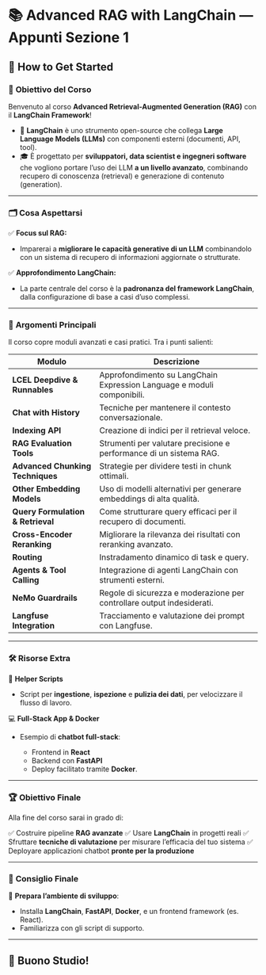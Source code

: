 # 📚 **Advanced RAG with LangChain — Appunti Sezione 1**

## 🚀 **How to Get Started**

### 🎯 **Obiettivo del Corso**

Benvenuto al corso **Advanced Retrieval-Augmented Generation (RAG)** con il **LangChain Framework**!

* 📌 **LangChain** è uno strumento open-source che collega **Large Language Models (LLMs)** con componenti esterni (documenti, API, tool).
* 🎓 È progettato per **sviluppatori, data scientist e ingegneri software** che vogliono portare l’uso dei LLM **a un livello avanzato**, combinando recupero di conoscenza (retrieval) e generazione di contenuto (generation).

---

### 🗂️ **Cosa Aspettarsi**

✅ **Focus sul RAG:**

* Imparerai a **migliorare le capacità generative di un LLM** combinandolo con un sistema di recupero di informazioni aggiornate o strutturate.

✅ **Approfondimento LangChain:**

* La parte centrale del corso è la **padronanza del framework LangChain**, dalla configurazione di base a casi d’uso complessi.

---

### 🧩 **Argomenti Principali**

Il corso copre moduli avanzati e casi pratici. Tra i punti salienti:

| Modulo                            | Descrizione                                                            |
| --------------------------------- | ---------------------------------------------------------------------- |
| **LCEL Deepdive & Runnables**     | Approfondimento su LangChain Expression Language e moduli componibili. |
| **Chat with History**             | Tecniche per mantenere il contesto conversazionale.                    |
| **Indexing API**                  | Creazione di indici per il retrieval veloce.                           |
| **RAG Evaluation Tools**          | Strumenti per valutare precisione e performance di un sistema RAG.     |
| **Advanced Chunking Techniques**  | Strategie per dividere testi in chunk ottimali.                        |
| **Other Embedding Models**        | Uso di modelli alternativi per generare embeddings di alta qualità.    |
| **Query Formulation & Retrieval** | Come strutturare query efficaci per il recupero di documenti.          |
| **Cross-Encoder Reranking**       | Migliorare la rilevanza dei risultati con reranking avanzato.          |
| **Routing**                       | Instradamento dinamico di task e query.                                |
| **Agents & Tool Calling**         | Integrazione di agenti LangChain con strumenti esterni.                |
| **NeMo Guardrails**               | Regole di sicurezza e moderazione per controllare output indesiderati. |
| **Langfuse Integration**          | Tracciamento e valutazione dei prompt con Langfuse.                    |

---

### 🛠️ **Risorse Extra**

📂 **Helper Scripts**

* Script per **ingestione**, **ispezione** e **pulizia dei dati**, per velocizzare il flusso di lavoro.

💻 **Full-Stack App & Docker**

* Esempio di **chatbot full-stack**:

  * Frontend in **React**
  * Backend con **FastAPI**
  * Deploy facilitato tramite **Docker**.

---

### 🏆 **Obiettivo Finale**

Alla fine del corso sarai in grado di:

✅ Costruire pipeline **RAG avanzate**
✅ Usare **LangChain** in progetti reali
✅ Sfruttare **tecniche di valutazione** per misurare l’efficacia del tuo sistema
✅ Deployare applicazioni chatbot **pronte per la produzione**

---

### 🎉 **Consiglio Finale**

📌 **Prepara l’ambiente di sviluppo**:

* Installa **LangChain**, **FastAPI**, **Docker**, e un frontend framework (es. React).
* Familiarizza con gli script di supporto.

---

## 🤝 **Buono Studio!**
